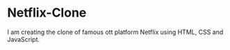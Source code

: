 # Netflix-Clone
I am creating the clone of famous ott platform Netflix using
HTML, CSS and JavaScript.
